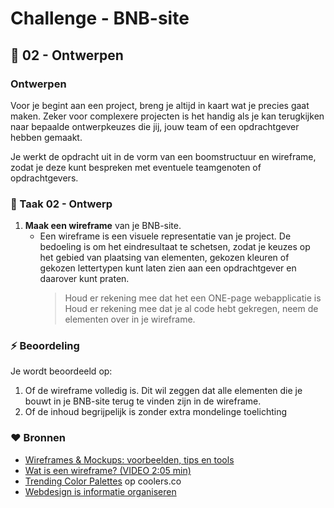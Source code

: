 # Challenge - BNB-site

## :art: 02 - Ontwerpen

### Ontwerpen

Voor je begint aan een project, breng je altijd in kaart wat je precies gaat maken. Zeker voor  complexere projecten is het handig als je kan terugkijken naar bepaalde ontwerpkeuzes die jij, jouw team of een opdrachtgever hebben gemaakt.

Je werkt de opdracht uit in de vorm van een boomstructuur en wireframe, zodat je deze kunt bespreken met eventuele teamgenoten of opdrachtgevers.

### :hammer: Taak 02 - Ontwerp

1. **Maak een wireframe** van je BNB-site.
   * Een wireframe is een visuele representatie van je project. De bedoeling is om het eindresultaat te schetsen, zodat je keuzes op het gebied van plaatsing van elementen, gekozen kleuren of gekozen lettertypen kunt laten zien aan een opdrachtgever en daarover kunt praten.  
        > Houd er rekening mee dat het een ONE-page webapplicatie is
        > Houd er rekening mee dat je al code hebt gekregen, neem de elementen over in je wireframe.

### :zap: Beoordeling

Je wordt beoordeeld op:  

1. Of de wireframe volledig is. Dit wil zeggen dat alle elementen die je bouwt in je BNB-site terug te vinden zijn in de wireframe.
2. Of de inhoud begrijpelijk is zonder extra mondelinge toelichting

### :heart: Bronnen

* [Wireframes & Mockups: voorbeelden, tips en tools](https://www.goodbytes.be/article/wireframes-mockups-voorbeelden-tips-en-tools)
* [Wat is een wireframe? (VIDEO 2:05 min)](https://vib.by/v/71C1cjxmc)
* [Trending Color Palettes](https://coolors.co/palettes/trending) op coolers.co
* [Webdesign is informatie organiseren](https://www.lauraschoenmakers.nl/webdesign-is-informatie-organiseren/#Ontwerp_met_je_bezoeker_in_het_achterhoofd)
